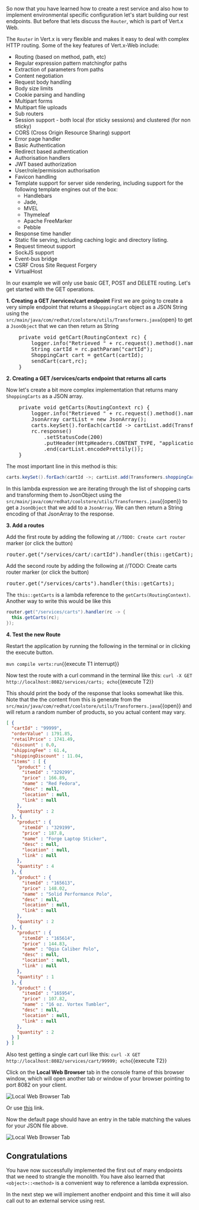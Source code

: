So now that you have learned how to create a rest service and also how to implement environmental specific configuration let's start building our rest endpoints. But before that lets discuss the `Router`, which is part of Vert.x Web.

The `Router` in Vert.x is very flexible and makes it easy to deal with complex HTTP routing. Some of the key features of Vert.x-Web include:
* Routing (based on method, path, etc)
* Regular expression pattern matchingfor paths
* Extraction of parameters from paths
* Content negotiation
* Request body handling
* Body size limits
* Cookie parsing and handling
* Multipart forms
* Multipart file uploads
* Sub routers
* Session support - both local (for sticky sessions) and clustered (for non sticky)
* CORS (Cross Origin Resource Sharing) support
* Error page handler
* Basic Authentication
* Redirect based authentication
* Authorisation handlers
* JWT based authorization
* User/role/permission authorisation
* Favicon handling
* Template support for server side rendering, including support for the following template engines out of the box:
  * Handlebars
  * Jade,
  * MVEL
  * Thymeleaf
  * Apache FreeMarker
  * Pebble
* Response time handler
* Static file serving, including caching logic and directory listing.
* Request timeout support
* SockJS support
* Event-bus bridge
* CSRF Cross Site Request Forgery
* VirtualHost

In our example we will only use basic GET, POST and DELETE routing. Let's get started with the GET operations.

**1. Creating a GET /services/cart endpoint**
First we are going to create a very simple endpoint that returns a `ShopppingCart` object as a JSON String using the ```src/main/java/com/redhat/coolstore/utils/Transformers.java```{open} to get a `JsonObject` that we can then return as String

<pre class="file" data-filename="./src/main/java/com/redhat/coolstore/CartServiceVerticle.java" data-target="insert" data-marker="//TODO: Add handler for getting a shoppingCart by id">
    private void getCart(RoutingContext rc) {
        logger.info("Retrieved " + rc.request().method().name() + " request to " + rc.request().absoluteURI());
        String cartId = rc.pathParam("cartId");
        ShoppingCart cart = getCart(cartId);
        sendCart(cart,rc);
    }
</pre>


**2. Creating a GET /services/carts endpoint that returns all carts**

Now let's create a bit more complex implementation that returns many `ShoppingCarts` as a JSON array.

<pre class="file" data-filename="./src/main/java/com/redhat/coolstore/CartServiceVerticle.java" data-target="insert" data-marker="//TODO: Add handler for getting a list of shoppingCarts">
    private void getCarts(RoutingContext rc) {
        logger.info("Retrieved " + rc.request().method().name() + " request to " + rc.request().absoluteURI());
        JsonArray cartList = new JsonArray();
        carts.keySet().forEach(cartId -&gt; cartList.add(Transformers.shoppingCartToJson(carts.get(cartId))));
        rc.response()
            .setStatusCode(200)
            .putHeader(HttpHeaders.CONTENT_TYPE, "application/json")
            .end(cartList.encodePrettily());
    }
</pre>

The most important line in this method is this:
```java
carts.keySet().forEach(cartId ->; cartList.add(Transformers.shoppingCartToJson(carts.get(cartId))));
``` 

In this lambda expression we are iterating through the list of shopping carts and transforming them to JsonObject using the ```src/main/java/com/redhat/coolstore/utils/Transformers.java```{{open}} to get a `JsonObject` that we add to a `JsonArray`. We can then return a String encoding of that JsonArray to the response.

**3. Add a routes**

Add the first route by adding the following at `//TODO: Create cart router` marker (or click the button)
<pre class="file" data-filename="./src/main/java/com/redhat/coolstore/CartServiceVerticle.java" data-target="insert" data-marker="//TODO: Create cart router">
router.get("/services/cart/:cartId").handler(this::getCart);
</pre>

Add the second route by adding the following at //TODO: Create carts router marker (or click the button)
<pre class="file" data-filename="./src/main/java/com/redhat/coolstore/CartServiceVerticle.java" data-target="insert" data-marker="//TODO: Create carts router">
router.get("/services/carts").handler(this::getCarts);
</pre>

The `this::getCarts` is a lambda reference to the `getCarts(RoutingContext)`. Another way to write this would be like this

```java
router.get("/services/carts").handler(rc -> {
  this.getCarts(rc);
});
```

**4. Test the new Route**

Restart the application by running the following in the terminal or in clicking the execute button.

``mvn compile vertx:run``{{execute T1 interrupt}}

Now test the route with a curl command in the terminal like this:
```curl -X GET http://localhost:8082/services/carts; echo```{{execute T2}}

This should print the body of the response  that looks somewhat like this. Note that the the content from this is generate from the ```src/main/java/com/redhat/coolstore/utils/Transformers.java```{{open}} and will return a random number of products, so you actual content may vary.


```json
[ {
  "cartId" : "99999",
  "orderValue" : 1791.85,
  "retailPrice" : 1741.49,
  "discount" : 0.0,
  "shippingFee" : 61.4,
  "shippingDiscount" : 11.04,
  "items" : [ {
    "product" : {
      "itemId" : "329299",
      "price" : 166.89,
      "name" : "Red Fedora",
      "desc" : null,
      "location" : null,
      "link" : null
    },
    "quantity" : 2
  }, {
    "product" : {
      "itemId" : "329199",
      "price" : 187.8,
      "name" : "Forge Laptop Sticker",
      "desc" : null,
      "location" : null,
      "link" : null
    },
    "quantity" : 4
  }, {
    "product" : {
      "itemId" : "165613",
      "price" : 148.02,
      "name" : "Solid Performance Polo",
      "desc" : null,
      "location" : null,
      "link" : null
    },
    "quantity" : 2
  }, {
    "product" : {
      "itemId" : "165614",
      "price" : 144.83,
      "name" : "Ogio Caliber Polo",
      "desc" : null,
      "location" : null,
      "link" : null
    },
    "quantity" : 1
  }, {
    "product" : {
      "itemId" : "165954",
      "price" : 107.82,
      "name" : "16 oz. Vortex Tumbler",
      "desc" : null,
      "location" : null,
      "link" : null
    },
    "quantity" : 2
  } ]
} ]
```

Also test getting a single cart curl like this:
```curl -X GET http://localhost:8082/services/cart/99999; echo```{{execute T2}}

Click on the **Local Web Browser** tab in the console frame of this browser window, which will open another tab or window of your browser pointing to port 8082 on your client. 

![Local Web Browser Tab](../../assets/reactive-microservices/web-browser-tab.png)

Or use [this](https://[[HOST_SUBDOMAIN]]-8082-[[KATACODA_HOST]].environments.katacoda.com/) link.

Now the default page should have an entry in the table matching the values for your JSON file above.

![Local Web Browser Tab](../../assets/reactive-microservices/web-page-content.png)

## Congratulations

You have now successfully implemented the first out of many endpoints that we need to strangle the monolith. You have also learned that `<object>::<method>` is a convenient way to reference a lambda expression. 

In the next step we will implement another endpoint and this time it will also call out to an external service using rest.